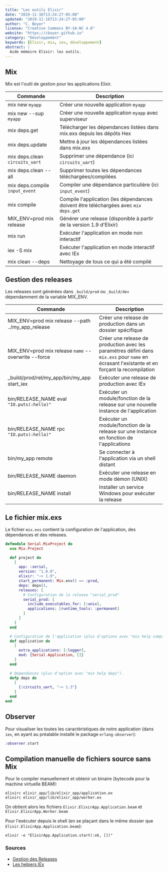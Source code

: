 ```yaml
---
title: "Les outils Elixir"
date: "2019-11-16T13:24:27-05:00"
updated: "2019-11-16T13:24:27-05:00"
author: "C. Boyer"
license: "Creative Commons BY-SA-NC 4.0"
website: "https://cboyer.github.io"
category: "Développement"
keywords: [Elixir, mix, iex, développement]
abstract: |
  Aide mémoire Elixir: les outils.
---
```


## Mix

Mix est l'outil de gestion pour les applications Elixir.

|Commande                                   | Description                                                                                                   |
|-------------------------------------------|---------------------------------------------------------------------------------------------------------------|
|mix new `myapp`                            | Créer une nouvelle application `myapp`                                                                        |
|mix new --sup `myapp`                      | Créer une nouvelle application `myapp` avec superviseur                                                       |
|mix deps.get                               | Télécharger les dépendances listées dans mix.exs depuis les dépôts Hex                                        |
|mix deps.update                            | Mettre à jour les dépendances listées dans mix.exs                                                            |
|mix deps.clean `circuits_uart`             | Supprimer une dépendance (ici `circuits_uart`)                                                                |
|mix deps.clean --all                       | Supprimer toutes les dépendances téléchargées/compilées                                                       |
|mix deps.compile `input_event`             | Compiler une dépendance particulière (ici `input_event`)                                                      |
|mix compile                                | Compile l'application (les dépendances doivent être téléchargées avec `mix deps.get`                          |
|MIX_ENV=prod mix release                   | Générer une release (disponible à partir de la version 1.9 d'Elixir)                                          |
|mix run                                    | Exécuter l'application en mode non interactif                                                                 |
|iex -S mix                                 | Exécuter l'application en mode interactif avec IEx                                                            |
|mix clean --deps                           | Nettoyage de tous ce qui a été compilé                                                                        |



## Gestion des releases

Les releases sont générées dans `_build/prod` ou `_build/dev` dépendamment de la variable MIX_ENV.

| Commande                                                          | Description                                                                         |
|-------------------------------------------------------------------|-------------------------------------------------------------------------------------|
| MIX_ENV=prod mix release --path ../my_app_release                 | Créer une release de production dans un dossier spécifique                          |
| MIX_ENV=prod mix release `name` --overwrite --force               | Créer une release de production avec les paramètres défini dans `mix.exs` pour `name` en écrasant l'existante et en forçant la recompilation         |
| _build/prod/rel/my_app/bin/my_app start_iex                       | Exécuter une release de production avec IEx                                         |
| bin/RELEASE_NAME eval `"IO.puts(:hello)"`                         | Exécuter un module/fonction de la release sur une nouvelle instance de l'application            |
| bin/RELEASE_NAME rpc `"IO.puts(:hello)"`                          | Exécuter un module/fonction de la release sur une instance en fonction de l'applications        |
| bin/my_app remote                                                 | Se connecter à l'application via un shell distant                                   |
| bin/RELEASE_NAME daemon                                           | Exécuter une release en mode démon (UNIX)                                           |
| bin/RELEASE_NAME install                                          | Installer un service Windows pour exécuter la release                               |



## Le fichier mix.exs

Le fichier `mix.exs` contient la configuration de l'application, des dépendances et des releases.

```Elixir
defmodule Serial.MixProject do
  use Mix.Project

  def project do
    [
      app: :serial,
      version: "1.0.0",
      elixir: "~> 1.9",
      start_permanent: Mix.env() == :prod,
      deps: deps(),
      releases: [
        # Configuration de la release "serial_prod"
        serial_prod: [
          include_executables_for: [:unix],
          applications: [runtime_tools: :permanent]
        ]
      ]
    ]
  end

  # Configuration de l'application (plus d'options avec "mix help compile.app").
  def application do
    [
      extra_applications: [:logger],
      mod: {Serial.Application, []}
    ]
  end

  # Dépendances (plus d'option avec "mix help deps").
  defp deps do
    [
      {:circuits_uart, "~> 1.3"}
    ]
  end
end
```


## Observer

Pour visualiser les toutes les caractéristiques de notre application (dans `iex`, en ayant au préalable installé le package `erlang-observer`):
```elixir
:observer.start
```


## Compilation manuelle de fichiers source sans Mix

Pour le compiler manuellement et obtenir un binaire (bytecode pour la machine virtuelle BEAM):
```Console
elixirc elixir_app/lib/elixir_app/application.ex
elixirc elixir_app/lib/elixir_app/worker.ex
```

On obtient alors les fichiers `Elixir.ElixirApp.Application.beam` et `Elixir.ElixirApp.Worker.beam`

Pour l'exécuter depuis le shell (en se plaçant dans le même dossier que `Elixir.ElixirApp.Application.beam`):
```Console
elixir -e "ElixirApp.Application.start(:ok, [])"
```

### Sources

- [Gestion des Releases](https://hexdocs.pm/mix/Mix.Tasks.Release.html)
- [Les helpers IEx](https://hexdocs.pm/iex/IEx.Helpers.html)
